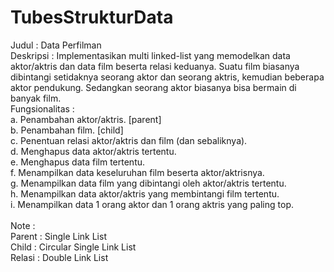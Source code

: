 # TubesStrukturData

Judul : Data Perfilman <br>
Deskripsi : Implementasikan multi linked-list yang memodelkan data aktor/aktris dan data
film beserta relasi keduanya. Suatu film biasanya dibintangi setidaknya seorang aktor dan seorang
aktris, kemudian beberapa aktor pendukung. Sedangkan seorang aktor biasanya bisa bermain di
banyak film. <br>
Fungsionalitas : <br>
a. Penambahan aktor/aktris.	[parent] <br>
b. Penambahan film.		[child] <br>
c. Penentuan relasi aktor/aktris dan film (dan sebaliknya). <br>
d. Menghapus data aktor/aktris tertentu. <br>
e. Menghapus data film tertentu. <br>
f. Menampilkan data keseluruhan film beserta aktor/aktrisnya. <br>
g. Menampilkan data film yang dibintangi oleh aktor/aktris tertentu. <br>
h. Menampilkan data aktor/aktris yang membintangi film tertentu. <br>
i. Menampilkan data 1 orang aktor dan 1 orang aktris yang paling top. <br>
<br>
Note : <br>
Parent	: Single Link List <br>
Child	: Circular Single Link List <br>
Relasi	: Double Link List <br>
